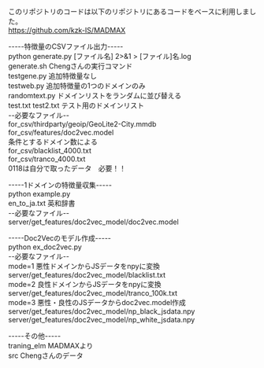 このリポジトリのコードは以下のリポジトリにあるコードをベースに利用しました。  
https://github.com/kzk-IS/MADMAX


-----特徴量のCSVファイル出力-----  
python generate.py [ファイル名] 2>&1 > [ファイル]名.log  
generate.sh Chengさんの実行コマンド  
testgene.py 追加特徴量なし  
testweb.py 追加特徴量の1つのドメインのみ  
randomtext.py ドメインリストをランダムに並び替える  
test.txt test2.txt  テスト用のドメインリスト  
--必要なファイル--  
for_csv/thirdparty/geoip/GeoLite2-City.mmdb  
for_csv/features/doc2vec.model  
条件とするドメイン数による  
for_csv/blacklist_4000.txt  
for_csv/tranco_4000.txt  
0118は自分で取ったデータ　必要！！

-----1ドメインの特徴量収集-----  
python example.py  
en_to_ja.txt    英和辞書   
--必要なファイル--  
server/get_features/doc2vec_model/doc2vec.model  

-----Doc2Vecのモデル作成-----  
python ex_doc2vec.py  
--必要なファイル--  
mode=1  悪性ドメインからJSデータをnpyに変換  
server/get_features/doc2vec_model/blacklist.txt  
mode=2  良性ドメインからJSデータをnpyに変換  
server/get_features/doc2vec_model/tranco_100k.txt  
mode=3  悪性・良性のJSデータからdoc2vec.model作成  
server/get_features/doc2vec_model/np_black_jsdata.npy  
server/get_features/doc2vec_model/np_white_jsdata.npy  

-----その他-----  
traning_elm MADMAXより  
src Chengさんのデータ  
